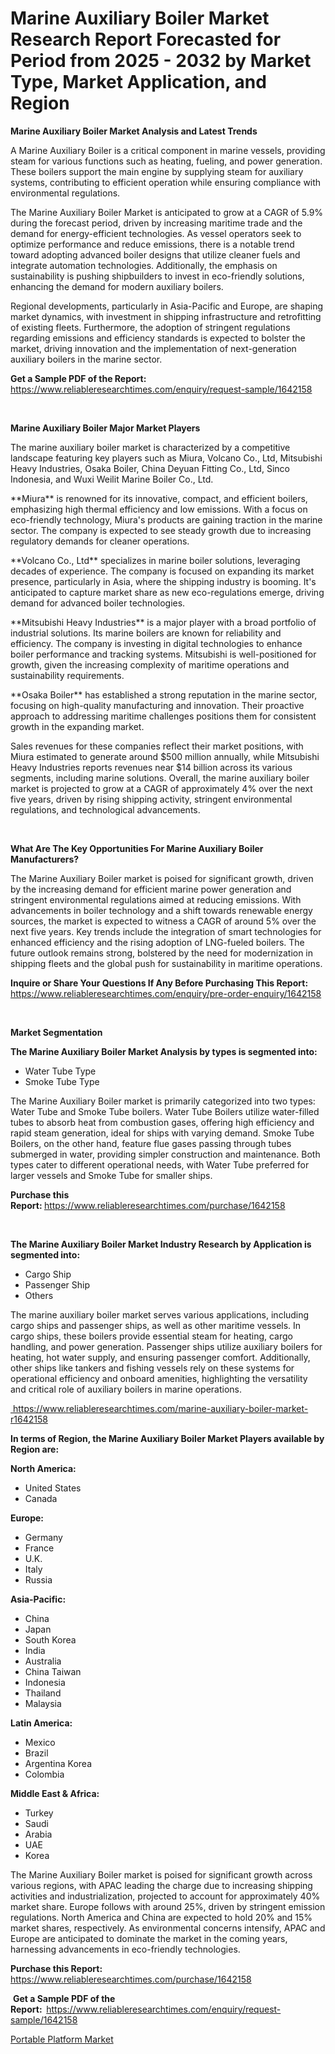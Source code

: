 <p><h1>Marine Auxiliary Boiler Market Research Report Forecasted for Period from 2025 -  2032 by Market Type, Market Application, and Region</h1></p><p><strong>Marine Auxiliary Boiler Market Analysis and Latest Trends</strong></p>
<p><p>A Marine Auxiliary Boiler is a critical component in marine vessels, providing steam for various functions such as heating, fueling, and power generation. These boilers support the main engine by supplying steam for auxiliary systems, contributing to efficient operation while ensuring compliance with environmental regulations.</p><p>The Marine Auxiliary Boiler Market is anticipated to grow at a CAGR of 5.9% during the forecast period, driven by increasing maritime trade and the demand for energy-efficient technologies. As vessel operators seek to optimize performance and reduce emissions, there is a notable trend toward adopting advanced boiler designs that utilize cleaner fuels and integrate automation technologies. Additionally, the emphasis on sustainability is pushing shipbuilders to invest in eco-friendly solutions, enhancing the demand for modern auxiliary boilers.</p><p>Regional developments, particularly in Asia-Pacific and Europe, are shaping market dynamics, with investment in shipping infrastructure and retrofitting of existing fleets. Furthermore, the adoption of stringent regulations regarding emissions and efficiency standards is expected to bolster the market, driving innovation and the implementation of next-generation auxiliary boilers in the marine sector.</p></p>
<p><strong>Get a Sample PDF of the Report:&nbsp;</strong> <a href="https://www.reliableresearchtimes.com/enquiry/request-sample/1642158?utm_campaign=2252&utm_medium=2&utm_source=Github&utm_content=ia&utm_term=11042025&utm_id=marine-auxiliary-boiler">https://www.reliableresearchtimes.com/enquiry/request-sample/1642158</a></p>
<p>&nbsp;</p>
<p><strong>Marine Auxiliary Boiler Major Market Players</strong></p>
<p><p>The marine auxiliary boiler market is characterized by a competitive landscape featuring key players such as Miura, Volcano Co., Ltd, Mitsubishi Heavy Industries, Osaka Boiler, China Deyuan Fitting Co., Ltd, Sinco Indonesia, and Wuxi Weilit Marine Boiler Co., Ltd. </p><p>**Miura** is renowned for its innovative, compact, and efficient boilers, emphasizing high thermal efficiency and low emissions. With a focus on eco-friendly technology, Miura's products are gaining traction in the marine sector. The company is expected to see steady growth due to increasing regulatory demands for cleaner operations.</p><p>**Volcano Co., Ltd** specializes in marine boiler solutions, leveraging decades of experience. The company is focused on expanding its market presence, particularly in Asia, where the shipping industry is booming. It's anticipated to capture market share as new eco-regulations emerge, driving demand for advanced boiler technologies.</p><p>**Mitsubishi Heavy Industries** is a major player with a broad portfolio of industrial solutions. Its marine boilers are known for reliability and efficiency. The company is investing in digital technologies to enhance boiler performance and tracking systems. Mitsubishi is well-positioned for growth, given the increasing complexity of maritime operations and sustainability requirements.</p><p>**Osaka Boiler** has established a strong reputation in the marine sector, focusing on high-quality manufacturing and innovation. Their proactive approach to addressing maritime challenges positions them for consistent growth in the expanding market.</p><p>Sales revenues for these companies reflect their market positions, with Miura estimated to generate around $500 million annually, while Mitsubishi Heavy Industries reports revenues near $14 billion across its various segments, including marine solutions. Overall, the marine auxiliary boiler market is projected to grow at a CAGR of approximately 4% over the next five years, driven by rising shipping activity, stringent environmental regulations, and technological advancements.</p></p>
<p>&nbsp;</p>
<p><strong>What Are The Key Opportunities For Marine Auxiliary Boiler Manufacturers?</strong></p>
<p><p>The Marine Auxiliary Boiler market is poised for significant growth, driven by the increasing demand for efficient marine power generation and stringent environmental regulations aimed at reducing emissions. With advancements in boiler technology and a shift towards renewable energy sources, the market is expected to witness a CAGR of around 5% over the next five years. Key trends include the integration of smart technologies for enhanced efficiency and the rising adoption of LNG-fueled boilers. The future outlook remains strong, bolstered by the need for modernization in shipping fleets and the global push for sustainability in maritime operations.</p></p>
<p><strong>Inquire or Share Your Questions If Any Before Purchasing This Report:</strong> <a href="https://www.reliableresearchtimes.com/enquiry/pre-order-enquiry/1642158?utm_campaign=2252&utm_medium=2&utm_source=Github&utm_content=ia&utm_term=11042025&utm_id=marine-auxiliary-boiler">https://www.reliableresearchtimes.com/enquiry/pre-order-enquiry/1642158</a></p>
<p>&nbsp;</p>
<p><strong>Market Segmentation</strong></p>
<p><strong>The Marine Auxiliary Boiler Market Analysis by types is segmented into:</strong></p>
<p><ul><li>Water Tube Type</li><li>Smoke Tube Type</li></ul></p>
<p><p>The Marine Auxiliary Boiler market is primarily categorized into two types: Water Tube and Smoke Tube boilers. Water Tube Boilers utilize water-filled tubes to absorb heat from combustion gases, offering high efficiency and rapid steam generation, ideal for ships with varying demand. Smoke Tube Boilers, on the other hand, feature flue gases passing through tubes submerged in water, providing simpler construction and maintenance. Both types cater to different operational needs, with Water Tube preferred for larger vessels and Smoke Tube for smaller ships.</p></p>
<p><strong>Purchase this Report:&nbsp;</strong><a href="https://www.reliableresearchtimes.com/purchase/1642158?utm_campaign=2252&utm_medium=2&utm_source=Github&utm_content=ia&utm_term=11042025&utm_id=marine-auxiliary-boiler">https://www.reliableresearchtimes.com/purchase/1642158</a></p>
<p>&nbsp;</p>
<p><strong>The Marine Auxiliary Boiler Market Industry Research by Application is segmented into:</strong></p>
<p><ul><li>Cargo Ship</li><li>Passenger Ship</li><li>Others</li></ul></p>
<p><p>The marine auxiliary boiler market serves various applications, including cargo ships and passenger ships, as well as other maritime vessels. In cargo ships, these boilers provide essential steam for heating, cargo handling, and power generation. Passenger ships utilize auxiliary boilers for heating, hot water supply, and ensuring passenger comfort. Additionally, other ships like tankers and fishing vessels rely on these systems for operational efficiency and onboard amenities, highlighting the versatility and critical role of auxiliary boilers in marine operations.</p></p>
<p><a href="https://www.reliableresearchtimes.com/marine-auxiliary-boiler-market-r1642158?utm_campaign=2252&utm_medium=2&utm_source=Github&utm_content=ia&utm_term=11042025&utm_id=marine-auxiliary-boiler">&nbsp;https://www.reliableresearchtimes.com/marine-auxiliary-boiler-market-r1642158</a></p>
<p><strong>In terms of Region, the Marine Auxiliary Boiler Market Players available by Region are:</strong></p>
<p>
    <p> <strong> North America: </strong>
        <ul>
            <li>United States</li>
            <li>Canada</li>
        </ul>
        </p> 
    <p> <strong> Europe: </strong>
        <ul>
            <li>Germany</li>
            <li>France</li>
            <li>U.K.</li>
            <li>Italy</li>
            <li>Russia</li>
        </ul>
        </p> 
    <p> <strong> Asia-Pacific: </strong>
        <ul>
            <li>China</li>
            <li>Japan</li>
            <li>South Korea</li>
            <li>India</li>
            <li>Australia</li>
            <li>China Taiwan</li>
            <li>Indonesia</li>
            <li>Thailand</li>
            <li>Malaysia</li>
        </ul>
        </p> 
    <p> <strong> Latin America: </strong>
        <ul>
            <li>Mexico</li>
            <li>Brazil</li>
            <li>Argentina Korea</li>
            <li>Colombia</li>
        </ul>
        </p> 
    <p> <strong> Middle East & Africa: </strong>
        <ul>
            <li>Turkey</li>
            <li>Saudi</li>
            <li>Arabia</li>
            <li>UAE</li>
            <li>Korea</li>
        </ul>
    </p>
    </p>
<p><p>The Marine Auxiliary Boiler market is poised for significant growth across various regions, with APAC leading the charge due to increasing shipping activities and industrialization, projected to account for approximately 40% market share. Europe follows with around 25%, driven by stringent emission regulations. North America and China are expected to hold 20% and 15% market shares, respectively. As environmental concerns intensify, APAC and Europe are anticipated to dominate the market in the coming years, harnessing advancements in eco-friendly technologies.</p></p>
<p><strong>Purchase this Report: </strong><a href="https://www.reliableresearchtimes.com/purchase/1642158?utm_campaign=2252&utm_medium=2&utm_source=Github&utm_content=ia&utm_term=11042025&utm_id=marine-auxiliary-boiler">https://www.reliableresearchtimes.com/purchase/1642158</a></p>
<p>&nbsp;<strong>Get a Sample PDF of the Report:&nbsp;&nbsp;</strong><a href="https://www.reliableresearchtimes.com/enquiry/request-sample/1642158?utm_campaign=2252&utm_medium=2&utm_source=Github&utm_content=ia&utm_term=11042025&utm_id=marine-auxiliary-boiler">https://www.reliableresearchtimes.com/enquiry/request-sample/1642158</a></p>
<p><strong></strong></p>
<p><p><a href="https://github.com/krulicfidura/Market-Research-Report-List-1/blob/main/portable-platform-market.md?utm_campaign=2252&utm_medium=2&utm_source=Github&utm_content=ia&utm_term=11042025&utm_id=marine-auxiliary-boiler">Portable Platform Market</a></p></p>